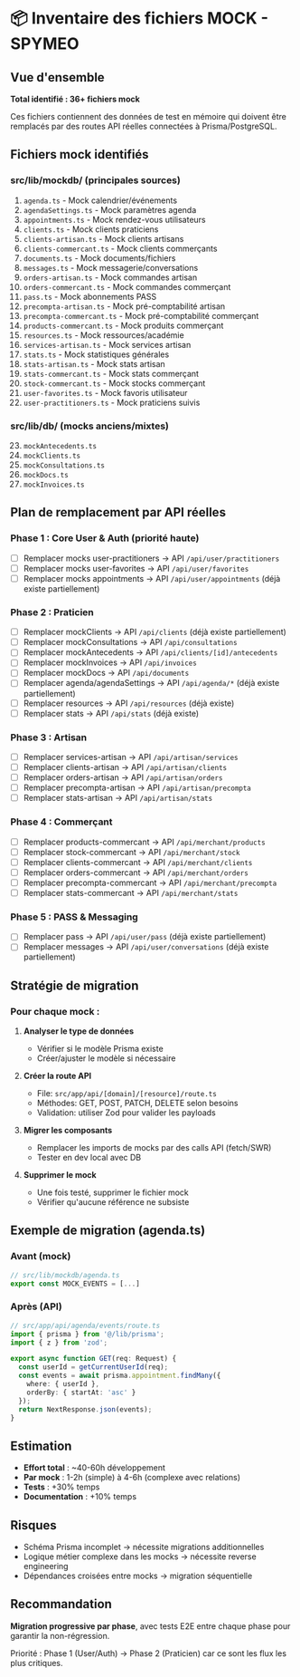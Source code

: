 # 📦 Inventaire des fichiers MOCK - SPYMEO

## Vue d'ensemble

**Total identifié : 36+ fichiers mock**

Ces fichiers contiennent des données de test en mémoire qui doivent être remplacés par des routes API réelles connectées à Prisma/PostgreSQL.

## Fichiers mock identifiés

### src/lib/mockdb/ (principales sources)

1. `agenda.ts` - Mock calendrier/événements
2. `agendaSettings.ts` - Mock paramètres agenda
3. `appointments.ts` - Mock rendez-vous utilisateurs
4. `clients.ts` - Mock clients praticiens
5. `clients-artisan.ts` - Mock clients artisans
6. `clients-commercant.ts` - Mock clients commerçants
7. `documents.ts` - Mock documents/fichiers
8. `messages.ts` - Mock messagerie/conversations
9. `orders-artisan.ts` - Mock commandes artisan
10. `orders-commercant.ts` - Mock commandes commerçant
11. `pass.ts` - Mock abonnements PASS
12. `precompta-artisan.ts` - Mock pré-comptabilité artisan
13. `precompta-commercant.ts` - Mock pré-comptabilité commerçant
14. `products-commercant.ts` - Mock produits commerçant
15. `resources.ts` - Mock ressources/académie
16. `services-artisan.ts` - Mock services artisan
17. `stats.ts` - Mock statistiques générales
18. `stats-artisan.ts` - Mock stats artisan
19. `stats-commercant.ts` - Mock stats commerçant
20. `stock-commercant.ts` - Mock stocks commerçant
21. `user-favorites.ts` - Mock favoris utilisateur
22. `user-practitioners.ts` - Mock praticiens suivis

### src/lib/db/ (mocks anciens/mixtes)

23. `mockAntecedents.ts`
24. `mockClients.ts`
25. `mockConsultations.ts`
26. `mockDocs.ts`
27. `mockInvoices.ts`

## Plan de remplacement par API réelles

### Phase 1 : Core User & Auth (priorité haute)
- [ ] Remplacer mocks user-practitioners → API `/api/user/practitioners`
- [ ] Remplacer mocks user-favorites → API `/api/user/favorites`
- [ ] Remplacer mocks appointments → API `/api/user/appointments` (déjà existe partiellement)

### Phase 2 : Praticien
- [ ] Remplacer mockClients → API `/api/clients` (déjà existe partiellement)
- [ ] Remplacer mockConsultations → API `/api/consultations`
- [ ] Remplacer mockAntecedents → API `/api/clients/[id]/antecedents`
- [ ] Remplacer mockInvoices → API `/api/invoices`
- [ ] Remplacer mockDocs → API `/api/documents`
- [ ] Remplacer agenda/agendaSettings → API `/api/agenda/*` (déjà existe partiellement)
- [ ] Remplacer resources → API `/api/resources` (déjà existe)
- [ ] Remplacer stats → API `/api/stats` (déjà existe)

### Phase 3 : Artisan
- [ ] Remplacer services-artisan → API `/api/artisan/services`
- [ ] Remplacer clients-artisan → API `/api/artisan/clients`
- [ ] Remplacer orders-artisan → API `/api/artisan/orders`
- [ ] Remplacer precompta-artisan → API `/api/artisan/precompta`
- [ ] Remplacer stats-artisan → API `/api/artisan/stats`

### Phase 4 : Commerçant
- [ ] Remplacer products-commercant → API `/api/merchant/products`
- [ ] Remplacer stock-commercant → API `/api/merchant/stock`
- [ ] Remplacer clients-commercant → API `/api/merchant/clients`
- [ ] Remplacer orders-commercant → API `/api/merchant/orders`
- [ ] Remplacer precompta-commercant → API `/api/merchant/precompta`
- [ ] Remplacer stats-commercant → API `/api/merchant/stats`

### Phase 5 : PASS & Messaging
- [ ] Remplacer pass → API `/api/user/pass` (déjà existe partiellement)
- [ ] Remplacer messages → API `/api/user/conversations` (déjà existe partiellement)

## Stratégie de migration

### Pour chaque mock :

1. **Analyser le type de données**
   - Vérifier si le modèle Prisma existe
   - Créer/ajuster le modèle si nécessaire

2. **Créer la route API**
   - File: `src/app/api/[domain]/[resource]/route.ts`
   - Méthodes: GET, POST, PATCH, DELETE selon besoins
   - Validation: utiliser Zod pour valider les payloads

3. **Migrer les composants**
   - Remplacer les imports de mocks par des calls API (fetch/SWR)
   - Tester en dev local avec DB

4. **Supprimer le mock**
   - Une fois testé, supprimer le fichier mock
   - Vérifier qu'aucune référence ne subsiste

## Exemple de migration (agenda.ts)

### Avant (mock)
```ts
// src/lib/mockdb/agenda.ts
export const MOCK_EVENTS = [...]
```

### Après (API)
```ts
// src/app/api/agenda/events/route.ts
import { prisma } from '@/lib/prisma';
import { z } from 'zod';

export async function GET(req: Request) {
  const userId = getCurrentUserId(req);
  const events = await prisma.appointment.findMany({
    where: { userId },
    orderBy: { startAt: 'asc' }
  });
  return NextResponse.json(events);
}
```

## Estimation

- **Effort total** : ~40-60h développement
- **Par mock** : 1-2h (simple) à 4-6h (complexe avec relations)
- **Tests** : +30% temps
- **Documentation** : +10% temps

## Risques

- Schéma Prisma incomplet → nécessite migrations additionnelles
- Logique métier complexe dans les mocks → nécessite reverse engineering
- Dépendances croisées entre mocks → migration séquentielle

## Recommandation

**Migration progressive par phase**, avec tests E2E entre chaque phase pour garantir la non-régression.

Priorité : Phase 1 (User/Auth) → Phase 2 (Praticien) car ce sont les flux les plus critiques.
